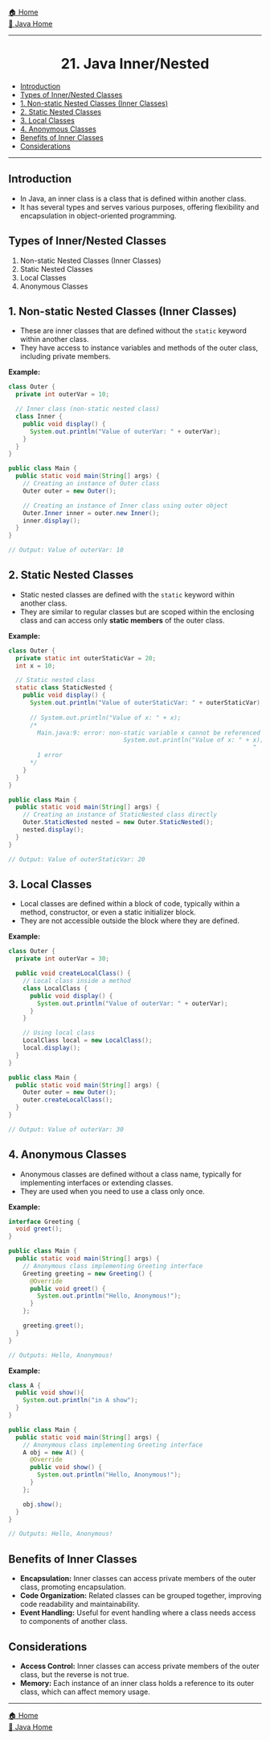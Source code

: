 [🏠 Home](../../../README.md) <br/>
[🍵 Java Home](../Java.md)

<hr/>

<h1 style="text-align: center">21. Java Inner/Nested</h1>

- [Introduction](#introduction)
- [Types of Inner/Nested Classes](#types-of-innernested-classes)
- [1. Non-static Nested Classes (Inner Classes)](#1-non-static-nested-classes-inner-classes)
- [2. Static Nested Classes](#2-static-nested-classes)
- [3. Local Classes](#3-local-classes)
- [4. Anonymous Classes](#4-anonymous-classes)
- [Benefits of Inner Classes](#benefits-of-inner-classes)
- [Considerations](#considerations)

<hr/>

## Introduction

- In Java, an inner class is a class that is defined within another class. 
- It has several types and serves various purposes, offering flexibility and encapsulation in object-oriented programming. 

## Types of Inner/Nested Classes

1. Non-static Nested Classes (Inner Classes)
2. Static Nested Classes
3. Local Classes
4. Anonymous Classes

## 1. Non-static Nested Classes (Inner Classes)

- These are inner classes that are defined without the `static` keyword within another class. 
- They have access to instance variables and methods of the outer class, including private members.

**Example:**
```java
class Outer {
  private int outerVar = 10;

  // Inner class (non-static nested class)
  class Inner {
    public void display() {
      System.out.println("Value of outerVar: " + outerVar);
    }
  }
}

public class Main {
  public static void main(String[] args) {
    // Creating an instance of Outer class
    Outer outer = new Outer();

    // Creating an instance of Inner class using outer object
    Outer.Inner inner = outer.new Inner();
    inner.display();
  }
}

// Output: Value of outerVar: 10
```

## 2. Static Nested Classes

- Static nested classes are defined with the `static` keyword within another class. 
- They are similar to regular classes but are scoped within the enclosing class and can access only **static members** of the outer class.

**Example:**
```java
class Outer {
  private static int outerStaticVar = 20;
  int x = 10;

  // Static nested class
  static class StaticNested {
    public void display() {
      System.out.println("Value of outerStaticVar: " + outerStaticVar);
      
      // System.out.println("Value of x: " + x);
      /* 
        Main.java:9: error: non-static variable x cannot be referenced from a static context
                                System.out.println("Value of x: " + x);
                                                                    ^
        1 error
      */
    }
  }
}

public class Main {
  public static void main(String[] args) {
    // Creating an instance of StaticNested class directly
    Outer.StaticNested nested = new Outer.StaticNested();
    nested.display();
  }
}

// Output: Value of outerStaticVar: 20
```

## 3. Local Classes

- Local classes are defined within a block of code, typically within a method, constructor, or even a static initializer block. 
- They are not accessible outside the block where they are defined.

**Example:**
```java
class Outer {
  private int outerVar = 30;

  public void createLocalClass() {
    // Local class inside a method
    class LocalClass {
      public void display() {
        System.out.println("Value of outerVar: " + outerVar);
      }
    }

    // Using local class
    LocalClass local = new LocalClass();
    local.display();
  }
}

public class Main {
  public static void main(String[] args) {
    Outer outer = new Outer();
    outer.createLocalClass();
  }
}

// Output: Value of outerVar: 30
```

## 4. Anonymous Classes

- Anonymous classes are defined without a class name, typically for implementing interfaces or extending classes. 
- They are used when you need to use a class only once.

**Example:**
```java
interface Greeting {
  void greet();
}

public class Main {
  public static void main(String[] args) {
    // Anonymous class implementing Greeting interface
    Greeting greeting = new Greeting() {
      @Override
      public void greet() {
        System.out.println("Hello, Anonymous!");
      }
    };

    greeting.greet(); 
  }
}

// Outputs: Hello, Anonymous!
```

**Example:**
```java
class A {
  public void show(){
    System.out.println("in A show");
  }
}

public class Main {
  public static void main(String[] args) {
    // Anonymous class implementing Greeting interface
    A obj = new A() {
      @Override
      public void show() {
        System.out.println("Hello, Anonymous!");
      }
    };

    obj.show(); 
  }
}

// Outputs: Hello, Anonymous!
```

## Benefits of Inner Classes
- **Encapsulation:** Inner classes can access private members of the outer class, promoting encapsulation.
- **Code Organization:** Related classes can be grouped together, improving code readability and maintainability.
- **Event Handling:** Useful for event handling where a class needs access to components of another class.

## Considerations
- **Access Control:** Inner classes can access private members of the outer class, but the reverse is not true.
- **Memory:** Each instance of an inner class holds a reference to its outer class, which can affect memory usage.

<hr/>

[🏠 Home](../../../README.md) <br/>
[🍵 Java Home](../Java.md)